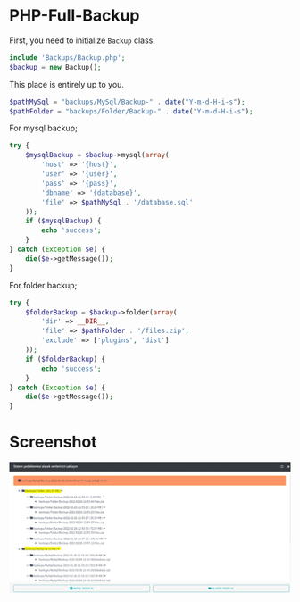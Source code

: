 # PHP-Full-Backup

First, you need to initialize `Backup` class.

```php
include 'Backups/Backup.php';
$backup = new Backup();
```

This place is entirely up to you.

```php
$pathMySql = "backups/MySql/Backup-" . date("Y-m-d-H-i-s");
$pathFolder = "backups/Folder/Backup-" . date("Y-m-d-H-i-s");
```

For mysql backup;
```php
try {
    $mysqlBackup = $backup->mysql(array(
        'host' => '{host}',
        'user' => '{user}',
        'pass' => '{pass}',
        'dbname' => '{database}',
        'file' => $pathMySql . '/database.sql'
    ));
    if ($mysqlBackup) {
        echo 'success';
    }
} catch (Exception $e) {
    die($e->getMessage());
}

```

For folder backup;
```php
try {
    $folderBackup = $backup->folder(array(
        'dir' => __DIR__,
        'file' => $pathFolder . '/files.zip',
        'exclude' => ['plugins', 'dist']
    ));
    if ($folderBackup) {
        echo 'success';
    }
} catch (Exception $e) {
    die($e->getMessage());
}

```

# Screenshot
![Screenshot](img/screenshot.jpg)
